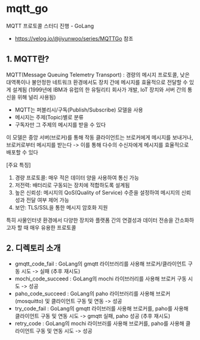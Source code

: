 # mqtt_go
MQTT 프로토콜 스터디 진행 - GoLang
- https://velog.io/@jiyunwoo/series/MQTTGo 참조

## 1. MQTT란?
MQTT(Message Queuing Telemetry Transport)
: 경량의 메시지 프로토콜, 낮은 대역폭이나 불안정한 네트워크 환경에서도 장치 간에 메시지를 효율적으로 전달할 수 있게 설계됨
(1999년에 IBM과 유럽의 한 유틸리티 회사가 개발, IoT 장치와 서버 간의 통신을 위해 널리 사용됨)

- MQTT는 퍼블리시/구독(Publish/Subscribe) 모델을 사용
- 메시지는 주제(Topic)별로 분류
- 구독자만 그 주제의 메시지를 받을 수 있다

이 모델은 중앙 서버(브로커)를 통해 작동
클라이언트는 브로커에게 메시지를 보내거나, 브로커로부터 메시지를 받는다
-> 이를 통해 다수의 수신자에게 메시지를 효율적으로 배포할 수 있다

[주요 특징]
1. 경량 프로토콜: 매우 적은 데이터 양을 사용하여 통신 가능
2. 저전력: 배터리로 구동되는 장치에 적합하도록 설계됨
3. 높은 신뢰성: 메시지의 QoS(Quality of Service) 수준을 설정하여 메시지의 신뢰성과 전달 여부 제어 가능
4. 보안: TLS/SSL을 통한 메시지 암호화 지원

특히 사물인터넷 환경에서 다양한 장치와 플랫폼 간의 연결성과 데이터 전송을 간소화하고자 할 때 매우 유용한 프로토콜

## 2. 디렉토리 소개
- gmqtt_code_fail : GoLang의 gmqtt 라이브러리를 사용해 브로커/클라이언트 구동 시도 -> 실패 (추후 재시도)
- mochi_code_succeed : GoLang의 mochi 라이브러리를 사용해 브로커 구동 시도 -> 성공
- paho_code_succeed : GoLang의 paho 라이브러리를 사용해 브로커(mosquitto) 및 클라이언트 구동 및 연동 -> 성공
- try_code_fail : GoLang의 gmqtt 라이브러를 사용해 브로커를, paho를 사용해 클라이언트 구동 및 연동 시도 -> gmqtt 실패, paho 성공 (추후 재시도)
- retry_code : GoLang의 mochi 라이브러를 사용해 브로커를, paho를 사용해 클라이언트 구동 및 연동 시도 -> 성공